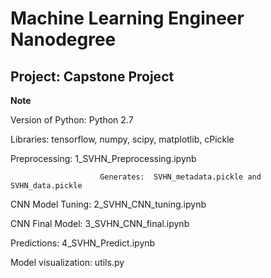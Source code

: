 # Machine Learning Engineer Nanodegree
## Project: Capstone Project

**Note**

Version of Python:  Python 2.7

Libraries: tensorflow, numpy, scipy, matplotlib, cPickle


Preprocessing: 			1_SVHN_Preprocessing.ipynb
						
						
						Generates: 	SVHN_metadata.pickle and SVHN_data.pickle


CNN Model Tuning: 		2_SVHN_CNN_tuning.ipynb


CNN Final Model: 		3_SVHN_CNN_final.ipynb


Predictions: 			4_SVHN_Predict.ipynb


Model visualization: 	utils.py 